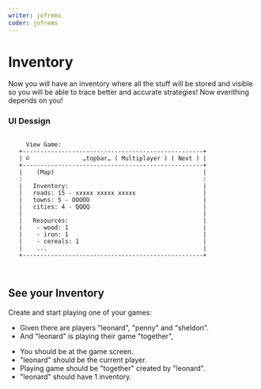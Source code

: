 ```yaml
---
writer: jofrems
coder: jofrems
---
```

# Inventory

Now you will have an inventory where all the stuff will be stored and visible so you will be able to trace better and accurate strategies!
Now everithing depends on you!



### UI Dessign

```                   
                                                                    
     View Game:                              
   +---------------------------------------------------+      
   | ©               …topbar… ( Multiplayer ) ( Next ) |
   +---------------------------------------------------+ 
   |    (Map)                                          |     
   :                                                   :     
   |   Inventory:                                      |      
   |   roads: 15 - xxxxx xxxxx xxxxx                   |      
   |   towns: 5 - OOOOO                                | 
   |   cities: 4 - QQQQ                                |  
   |                                                   |  
   |   Resources:                                      |  
   |    - wood: 1                                      |     
   |    - iron: 1                                      |
   |    - cereals: 1                                   |
   |    ...                                            |
   +---------------------------------------------------+      
                                                    
                                                    
```                                                                                                      

## See your Inventory

Create and start playing one of your games: 

 * Given there are players "leonard", "penny" and "sheldon".
 * And "leonard" is playing their game "together",    
 <!-- SNAPSHOT status=200 -->  
 * You should be at the game screen.  
 * "leonard" should be the current player.
 * Playing game should be "together" created by "leonard".
 * "leonard" should have 1 inventory.


